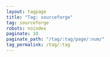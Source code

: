 ```yaml
---
layout: tagpage
title: "Tag: sourceforge"
tag: sourceforge
robots: noindex
paginate: 10
paginate_path: "/tag/:tag/page/:num/"
tag_permalink: /tag/:tag
---
```

